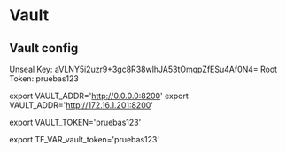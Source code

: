 
# Vault
## Vault config
Unseal Key: aVLNY5i2uzr9+3gc8R38wlhJA53tOmqpZfESu4Af0N4=
Root Token: pruebas123

export VAULT_ADDR='http://0.0.0.0:8200'
export VAULT_ADDR='http://172.16.1.201:8200'

export VAULT_TOKEN='pruebas123'


export TF_VAR_vault_token='pruebas123'